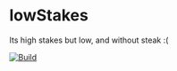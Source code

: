 # lowStakes
Its high stakes but low, and without steak :(

[![Build](https://github.com/Bluestorm-Robotics/lowStakes/actions/workflows/main.yml/badge.svg?branch=3.2.2)](https://github.com/Bluestorm-Robotics/lowStakes/actions/workflows/main.yml)
